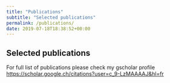```yaml
---
title: "Publications"
subtitle: "Selected publications"
permalink: /publications/
date: 2019-07-18T18:38:52+00:00
---
```


## Selected publications

For full list of publications please check my gscholar profile https://scholar.google.ch/citations?user=c_9-LzMAAAAJ&hl=fr
